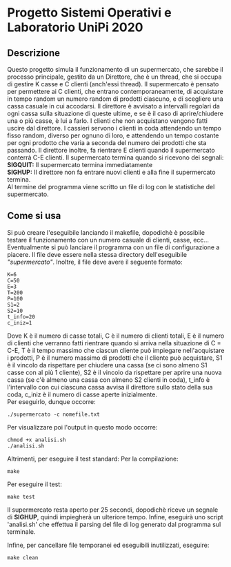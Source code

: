 # Progetto Sistemi Operativi e Laboratorio UniPi 2020

## Descrizione
Questo progetto simula il funzionamento di un supermercato, che sarebbe il processo principale, gestito da un Direttore, che è un thread, che si occupa di gestire K casse e C clienti (anch'essi thread). Il supermercato è pensato per permettere ai C clienti, che entrano contemporaneamente, di acquistare in tempo random un numero random di prodotti ciascuno, e di scegliere una cassa casuale in cui accodarsi. Il direttore è avvisato a intervalli regolari da ogni cassa sulla situazione di queste ultime, e se è il caso di aprire/chiudere una o più casse, è lui a farlo. I clienti che non acquistano vengono fatti uscire dal direttore. I cassieri servono i clienti in coda attendendo un tempo fisso random, diverso per ognuno di loro, e attendendo un tempo costante per ogni prodotto che varia a seconda del numero dei prodotti che sta passando. Il direttore inoltre, fa rientrare E clienti quando il supermercato conterrà C-E clienti. Il supermercato termina quando si ricevono dei segnali:<br>
<b>SIGQUIT:</b> Il supermercato termina immediatamente<br>
<b>SIGHUP:</b> Il direttore non fa entrare nuovi clienti e alla fine il supermercato termina.<br>
Al termine del programma viene scritto un file di log con le statistiche del supermercato.

## Come si usa
Si può creare l'eseguibile lanciando il makefile, dopodichè è possibile testare il funzionamento con un numero casuale di clienti, casse, ecc...<br>
Eventualmente si può lanciare il programma con un file di configurazione a piacere.
Il file deve essere nella stessa directory dell'eseguibile <i>"supermercato"</i>. Inoltre, il file deve avere il seguente formato:<br>

```
K=6
C=50
E=3
T=200
P=100
S1=2
S2=10
t_info=20
c_iniz=1
```
Dove K è il numero di casse totali, C è il numero di clienti totali, E è il numero di clienti che verranno fatti rientrare quando si arriva nella situazione di C = C-E, T è il tempo massimo che ciascun cliente può impiegare nell'acquistare i prodotti, P è il numero massimo di prodotti che il cliente può acquistare, S1 è il vincolo da rispettare per chiudere una cassa (se ci sono almeno S1 casse con al più 1 cliente), S2 è il vincolo da rispettare per aprire una nuova cassa (se c'è almeno una cassa con almeno S2 clienti in coda), t_info è l'intervallo con cui ciascuna cassa avvisa il direttore sullo stato della sua coda, c_iniz è il numero di casse aperte inizialmente.
<br>Per eseguirlo, dunque occorre:
```
./supermercato -c nomefile.txt
```
Per visualizzare poi l'output in questo modo occorre:

```
chmod +x analisi.sh
./analisi.sh
```
Altrimenti, per eseguire il test standard:
Per la compilazione:
```
make
```
Per eseguire il test:
```
make test
```
Il supermercato resta aperto per 25 secondi, dopodichè riceve un segnale di <b>SIGHUP</b>, quindi impiegherà un ulteriore tempo. Infine, eseguirà uno script 'analisi.sh' che effettua il parsing del file di log generato dal programma sul terminale.

Infine, per cancellare file temporanei ed eseguibili inutilizzati, eseguire:
```
make clean
```